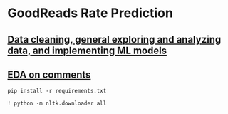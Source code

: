 # GoodReads Rate Prediction

## [Data cleaning, general exploring and analyzing data, and implementing ML models](https://www.kaggle.com/code/ehsanmrh/nlp-goodreads-eda-ml-pytorch-lightning)
## [EDA on comments](https://www.kaggle.com/ehsanmrh/eda-on-the-goodreads-comments)



```
pip install -r requirements.txt
```

```
! python -m nltk.downloader all
```
